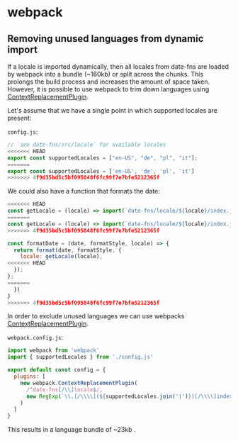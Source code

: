 # webpack

## Removing unused languages from dynamic import

If a locale is imported dynamically, then all locales from date-fns are loaded by webpack into a bundle (~160kb) or split across the chunks. This prolongs the build process and increases the amount of space taken. However, it is possible to use webpack to trim down languages using [ContextReplacementPlugin].

Let's assume that we have a single point in which supported locales are present:

`config.js`:

```js
// `see date-fns/src/locale` for available locales
<<<<<<< HEAD
export const supportedLocales = ["en-US", "de", "pl", "it"];
=======
export const supportedLocales = ['en-US', 'de', 'pl', 'it']
>>>>>>> 4f9d35bd5c5bf095848f6fc99f7e7bfe5212365f
```

We could also have a function that formats the date:

```js
<<<<<<< HEAD
const getLocale = (locale) => import(`date-fns/locale/${locale}/index.js`); // or require() if using CommonJS
=======
const getLocale = (locale) => import(`date-fns/locale/${locale}/index.js`) // or require() if using CommonJS
>>>>>>> 4f9d35bd5c5bf095848f6fc99f7e7bfe5212365f

const formatDate = (date, formatStyle, locale) => {
  return format(date, formatStyle, {
    locale: getLocale(locale),
<<<<<<< HEAD
  });
};
=======
  })
}
>>>>>>> 4f9d35bd5c5bf095848f6fc99f7e7bfe5212365f
```

In order to exclude unused languages we can use webpacks [ContextReplacementPlugin].

`webpack.config.js`:

```js
import webpack from 'webpack'
import { supportedLocales } from './config.js'

export default const config = {
  plugins: [
    new webpack.ContextReplacementPlugin(
      /^date-fns[/\\]locale$/,
      new RegExp(`\\.[/\\\\](${supportedLocales.join('|')})[/\\\\]index\\.js$`)
    )
  ]
}
```

This results in a language bundle of ~23kb .

[contextreplacementplugin]: https://webpack.js.org/plugins/context-replacement-plugin/
